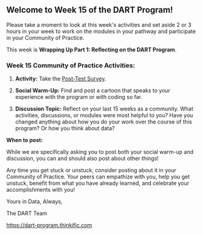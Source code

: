 ## **Welcome to Week 15 of the DART Program!**

Please take a moment to look at this week's activities and set aside 2 or 3 hours in your week to work on the modules in your pathway and participate in your Community of Practice.

This week is **Wrapping Up Part 1: Reflecting on the DART Program**.

### **Week 15 Community of Practice Activities:**

1. **Activity:** Take the [Post-Test Survey](link/to/survey/here). 

2. **Social Warm-Up:** Find and post a cartoon that speaks to your experience with the program or with coding so far.

3. **Discussion Topic:** Reflect on your last 15 weeks as a community. What activities, discussions, or modules were most helpful to you? Have you changed anything about how you do your work over the course of this program? Or how you think about data?



**When to post:**

While we are specifically asking you to post both your social warm-up and discussion, you can and should also post about other things!

Any time you get stuck or unstuck, consider posting about it in your Community of Practice. Your peers can empathize with you, help you get unstuck, benefit from what you have already learned, and celebrate your accomplishments with you!

 Yours in Data, Always, 

The DART Team

https://dart-program.thinkific.com
